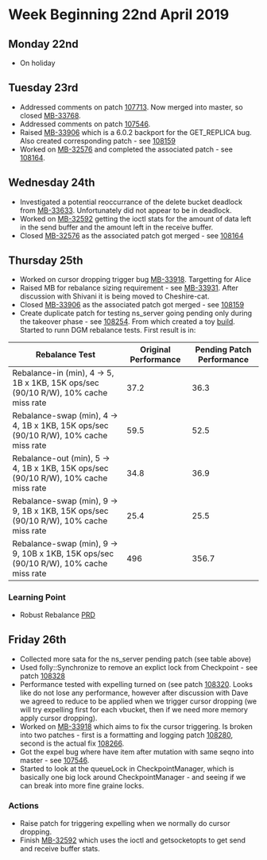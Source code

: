 # Week Beginning 22nd April 2019
## Monday 22nd

* On holiday

## Tuesday 23rd
* Addressed comments on patch [107713](http://review.couchbase.org/#/c/107713/).  Now merged into master, so closed [MB-33768](https://issues.couchbase.com/browse/MB-33768).
* Addressed comments on patch [107546](http://review.couchbase.org/#/c/107546/).
* Raised [MB-33906](https://issues.couchbase.com/browse/MB-33906) which is a 6.0.2 backport for the GET_REPLICA bug.  Also created corresponding patch - see [108159](http://review.couchbase.org/#/c/108159/)
* Worked on [MB-32576](https://issues.couchbase.com/browse/MB-32576) and completed the associated patch - see [108164](http://review.couchbase.org/#/c/108164/).

## Wednesday 24th
* Investigated a potential reoccurrance of the delete bucket deadlock from [MB-33633](https://issues.couchbase.com/browse/MB-33633).  Unfortunately did not appear to be in deadlock.
* Worked on [MB-32592](https://issues.couchbase.com/browse/MB-32592) getting the ioctl stats for the amount of data left in the send buffer and the amount left in the receive buffer.
* Closed [MB-32576](https://issues.couchbase.com/browse/MB-32576) as the associated patch got merged - see [108164](http://review.couchbase.org/#/c/108164/)

## Thursday 25th
* Worked on cursor dropping trigger bug [MB-33918](https://issues.couchbase.com/browse/MB-33918).  Targetting for Alice
* Raised MB for rebalance sizing requirement - see [MB-33931](https://issues.couchbase.com/browse/MB-33931).  After discussion with Shivani it is being moved to Cheshire-cat.
* Closed [MB-33906](https://issues.couchbase.com/browse/MB-33906) as the associated patch got merged - see [108159](http://review.couchbase.org/#/c/108159/)
* Create duplicate patch for testing ns_server going pending only during the takeover phase - see [108254](http://review.couchbase.org/#/c/108254/). From which created a toy [build](http://server.jenkins.couchbase.com/job/toy-unix/4805/).  Started to runn DGM rebalance tests.  First result is in:

| Rebalance Test | Original Performance | Pending Patch Performance |
| ---------------|----------------------|---------------------------|
|Rebalance-in (min), 4 -> 5, 1B x 1KB, 15K ops/sec (90/10 R/W), 10% cache miss rate | 37.2 | 36.3 |
|Rebalance-swap (min), 4 -> 4, 1B x 1KB, 15K ops/sec (90/10 R/W), 10% cache miss rate | 59.5 | 52.5 |
|Rebalance-out (min), 5 -> 4, 1B x 1KB, 15K ops/sec (90/10 R/W), 10% cache miss rate | 34.8 | 36.9 |
|Rebalance-swap (min), 9 -> 9, 1B x 1KB, 15K ops/sec (90/10 R/W), 10% cache miss rate | 25.4 | 25.5 |
|Rebalance-swap (min), 9 -> 9, 10B x 1KB, 15K ops/sec (90/10 R/W), 10% cache miss rate | 496 | 356.7 |

### Learning Point

* Robust Rebalance [PRD](https://docs.google.com/document/d/1wkwWlsufAl5LcurXPhODQeajhjizbpnBzlLpHQRgeb8/edit?ts=5a061912#heading=h.7f3ejgd0lbpo)

## Friday 26th
* Collected more sata for the ns_server pending patch (see table above)
* Used folly::Synchronize to remove an explict lock from Checkpoint - see  patch [108328](http://review.couchbase.org/#/c/108328/)
* Performance tested with expelling turned on (see patch [108320](http://review.couchbase.org/#/c/108320/). Looks like do not lose any performance, however after discussion with Dave we agreed to reduce to be applied when we trigger cursor dropping (we will try expelling first for each vbucket, then if we need more memory apply cursor dropping).
* Worked on [MB-33918](https://issues.couchbase.com/browse/MB-33918) which aims to fix the cursor triggering.  Is broken into two patches - first is a formatting and logging patch [108280](http://review.couchbase.org/#/c/108280/), second is the actual fix [108266](http://review.couchbase.org/#/c/108266/).
* Got the expel bug where have item after mutation with same seqno into master - see [107546](http://review.couchbase.org/#/c/107546/).
* Started to look at the queueLock in CheckpointManager, which is basically one big lock around CheckpointManager - and seeing if we can break into more fine graine locks.

### Actions
* Raise patch for triggering expelling when we normally do cursor dropping.
* Finish [MB-32592](https://issues.couchbase.com/browse/MB-32592) which uses the ioctl and getsocketopts to get send and receive buffer stats.